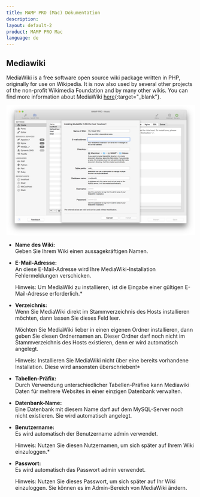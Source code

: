 ```yaml
---
title: MAMP PRO (Mac) Dokumentation
description: 
layout: default-2
product: MAMP PRO Mac
language: de
---
```


## Mediawiki

MediaWiki is a free software open source wiki package written in PHP, originally for use on Wikipedia. It is now also used by several other projects of the non-profit Wikimedia Foundation and by many other wikis. You can find more information about MediaWiki [here](https://www.mediawiki.org){:target="_blank"}.

![MAMP](MediaWiki.png)

*  **Name des Wiki:**  
   Geben Sie Ihrem Wiki einen aussagekräftigen Namen.

*  **E-Mail-Adresse:**  
   An diese E-Mail-Adresse wird Ihre MediaWiki-Installation Fehlermeldungen verschicken.  
   
   <div class="alert" role="alert">   
   Hinweis: Um MediaWiki zu installieren, ist die Eingabe einer gültigen E-Mail-Adresse erforderlich.*
   </div>

*  **Verzeichnis:**  
   Wenn Sie MediaWiki direkt im Stammverzeichnis des Hosts installieren möchten, dann lassen Sie dieses Feld leer.

   Möchten Sie MediaWiki lieber in einen eigenen Ordner installieren, dann geben Sie diesen Ordnernamen an. Dieser Ordner  darf noch nicht im Stammverzeichnis des Hosts existieren, denn er wird automatisch angelegt.
   
   <div class="alert" role="alert">   
   Hinweis: Installieren Sie MediaWiki nicht über eine bereits vorhandene Installation. Diese wird ansonsten überschrieben!* 
   </div>
   
*  **Tabellen-Präfix:**  
   Durch Verwendung unterschiedlicher Tabellen-Präfixe kann Mediawiki Daten für mehrere Websites in einer einzigen Datenbank verwalten.

*  **Datenbank-Name:**  
   Eine Datenbank mit diesem Name darf auf dem MySQL-Server noch nicht existieren. Sie wird automatisch angelegt.
 
*  **Benutzername:**  
   Es wird automatisch der Benutzername admin verwendet.  
   <div class="alert" role="alert">   
   Hinweis: Nutzen Sie diesen Nutzernamen, um sich später auf Ihrem Wiki einzuloggen.*  
   </div>   

*  **Passwort:**  
   Es wird automatisch das Passwort admin verwendet.  
   <div class="alert" role="alert">   
   Hinweis: Nutzen Sie dieses Passwort, um sich später auf Ihr Wiki einzuloggen. Sie können es im Admin-Bereich von MediaWiki ändern.
   </div>




